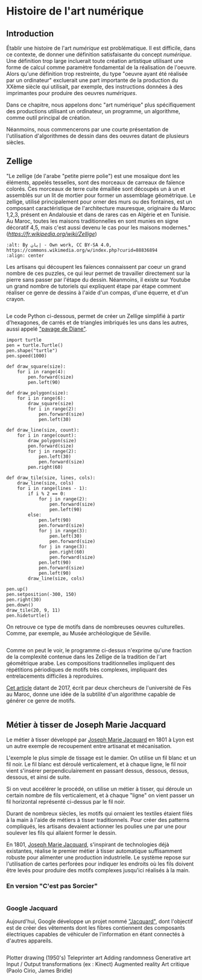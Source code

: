 # Histoire de l'art numérique

## Introduction

Établir une histoire de l'art *numérique* est problématique. Il est difficile, dans ce contexte, de donner une définition satisfaisante du concept *numérique*. Une définition trop large incluerait toute création artistique utilisant une forme de calcul comme paramètre fondamental de la réalisation de l'oeuvre. Alors qu'une définition trop restreinte, du type "oeuvre ayant été réalisée par un ordinateur" excluerait une part importante de la production du XXème siècle qui utilisait, par exemple, des instructions données à des imprimantes pour produire des oeuvres *numériques*. 

Dans ce chapitre, nous appelons donc "art numérique" plus spécifiquement des productions utilisant un ordinateur, un programme, un algorithme, comme outil principal de création. 

Néanmoins, nous commencerons par une courte présentation de l'utilisation d'algorithmes de dessin dans des oeuvres datant de plusieurs siècles. 

## Zellige 

"Le zellige (de l'arabe "petite pierre polie") est une mosaïque dont les éléments, appelés tesselles, sont des morceaux de carreaux de faïence colorés. Ces morceaux de terre cuite émaillée sont découpés un à un et assemblés sur un lit de mortier pour former un assemblage géométrique. Le zellige, utilisé principalement pour orner des murs ou des fontaines, est un composant caractéristique de l'architecture mauresque, originaire du Maroc 1,2,3, présent en Andalousie et dans de rares cas en Algérie et en Tunisie. Au Maroc, toutes les maisons traditionnelles en sont munies en signe décoratif 4,5, mais c'est aussi devenu le cas pour les maisons modernes." (*https://fr.wikipedia.org/wiki/Zellige*)

```{image} images/zellige.jpeg
:alt: By إيان - Own work, CC BY-SA 4.0, https://commons.wikimedia.org/w/index.php?curid=88836894
:align: center
```
Les artisans qui découpent les faïences connaissent par coeur un grand nombre de ces puzzles, ce qui leur permet de travailler directement sur la pierre sans passer par l'étape du dessin. Néanmoins, il existe sur Youtube un grand nombre de tutoriels qui expliquent étape par étape comment réaliser ce genre de dessins à l'aide d'un compas, d'une équerre, et d'un crayon. 

```{youtube} dLtV_GTCM6I
```
Le code Python ci-dessous, permet de créer un Zellige simplifié à partir d'hexagones, de carrés et de triangles imbriqués les uns dans les autres, aussi appelé ["pavage de Diane"](https://mathcurve.com/polyedres/pavagedediane/pavagedediane.shtml). 

```{codeplay}
import turtle
pen = turtle.Turtle()
pen.shape("turtle")
pen.speed(1000)

def draw_square(size):
    for i in range(4):
        pen.forward(size)
        pen.left(90)

def draw_polygon(size):
    for i in range(6):
        draw_square(size)
        for i in range(2):
            pen.forward(size)
            pen.left(30)

def draw_line(size, count):
    for i in range(count):
        draw_polygon(size)
        pen.forward(size)
        for j in range(2):
            pen.left(30)
            pen.forward(size)
        pen.right(60)

def draw_tile(size, lines, cols):
    draw_line(size, cols)
    for i in range(lines - 1):
        if i % 2 == 0:
            for j in range(2):
                pen.forward(size)
                pen.left(90)
        else:
            pen.left(90)
            pen.forward(size)
            for j in range(3):
                pen.left(30)
                pen.forward(size)
            for j in range(3):
                pen.right(60)
                pen.forward(size)
            pen.left(90)
            pen.forward(size)
            pen.left(90)
        draw_line(size, cols)

pen.up()
pen.setposition(-300, 150)
pen.right(30)
pen.down()
draw_tile(20, 9, 11)
pen.hideturtle()
```

On retrouve ce type de motifs dans de nombreuses oeuvres culturelles. Comme, par exemple, au Musée archéologique de Séville. 

```{image} images/pavagediane.jpeg
```

Comme on peut le voir, le programme ci-dessus n'exprime qu'une fraction de la complexité contenue dans les Zellige de la tradition de l'art géométrique arabe. Les compositions traditionnelles impliquent des répétitions périodiques de motifs très complexes, impliquant des entrelacements difficiles à reproduires. 

[Cet article](https://dl.acm.org/doi/pdf/10.1145/3064419?casa_token=alNKFW_UWasAAAAA:KuETyYndEmiMiN_ivaN8UkIAEBrvAlvlwZr8eY6qfZT9CVRK4J1J0EgxgvL7vykdjqPACmPd6MNX-Q) datant de 2017, écrit par deux chercheurs de l'université de Fès au Maroc, donne une idée de la subtilité d'un algorithme capable de générer ce genre de motifs. 

```{image} images/entrelacement2.jpeg
```

## Métier à tisser de Joseph Marie Jacquard 

Le métier à tisser développé par [Joseph Marie Jacquard](https://fr.wikipedia.org/wiki/Joseph_Marie_Jacquard) en 1801 à Lyon est un autre exemple de recoupement entre artisanat et mécanisation. 

L'exemple le plus simple de tissage est le damier. On utilise un fil blanc et un fil noir. Le fil blanc est déroulé verticalement, et à chaque ligne, le fil noir vient s'insérer perpendiculairement en passant dessus, dessous, dessus, dessous, et ainsi de suite. 

<!-- ```{codeplay}
import turtle
 
def draw_box(t,x,y,size,fill_color):
    t.penup() 
    t.goto(x,y)
    t.pendown()
    
    t.fillcolor(fill_color)
    t.begin_fill()
    
    for i in range(0,4):
        board.forward(size)
        board.right(90)
        
    t.end_fill()

    
def draw_chess_board():
    square_color = "black"
    start_x = 0 
    start_y = 0 
    box_size = 30 
    for i in range(0,8): 
        for j in range(0,8):
            draw_box(board,start_x+j*box_size,start_y+i*box_size,box_size,square_color)
            square_color = 'black' if square_color == 'white' else 'white'
        square_color = 'black' if square_color == 'white' else 'white'
        
board = turtle.Turtle()
draw_chess_board()
turtle.done()
``` 
-->

Si on veut accélérer le procédé, on utilise un métier à tisser, qui déroule un certain nombre de fils verticalement, et à chaque "ligne" on vient passer un fil horizontal représenté ci-dessus par le fil noir. 

Durant de nombreux siècles, les motifs qui ornaient les textiles étaient filés à la main à l'aide de métiers à tisser traditionnels. Pour créer des patterns compliqués, les artisans devaient actionner les poulies une par une pour soulever les fils qui allaient former le dessin. 

En 1801, [Joseph Marie Jacquard](https://fr.wikipedia.org/wiki/Joseph_Marie_Jacquard), s'inspirant de technologies déjà existantes, réalise le premier métier à tisser automatique suffisamment robuste pour alimenter une production industrielle. Le système repose sur l'utilisation de cartes perforées pour indiquer les endroits où les fils doivent être levés pour produire des motifs complexes jusqu'ici réalisés à la main. 


### En version "C'est pas Sorcier"

````{youtube} vtHJfb8TbK4
````

### Google Jacquard 

Aujourd'hui, Google développe un projet nommé ["Jacquard"](https://atap.google.com/jacquard/technology/), dont l'objectif est de créer des vêtements dont les fibres contiennent des composants électriques capables de véhiculer de l'information en étant connectés à d'autres appareils. 

````{youtube} qObSFfdfe7I
`````

Plotter drawing (1950's)
Teleprinter art
Adding randomness
Generative art
Input / Output transformations (ex : Kinect)
Augmented reality
Art critique (Paolo Cirio, James Bridle)